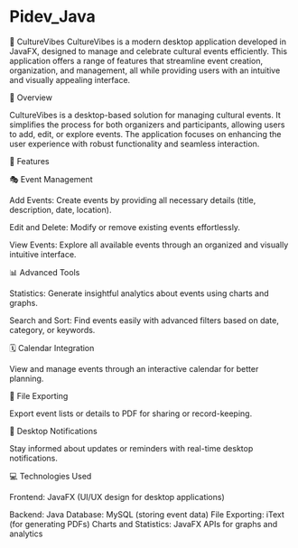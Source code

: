# Pidev_Java
🎨 CultureVibes
CultureVibes is a modern desktop application developed in JavaFX, designed to manage and celebrate cultural events efficiently. This application offers a range of features that streamline event creation, organization, and management, all while providing users with an intuitive and visually appealing interface.

🌟 Overview

CultureVibes is a desktop-based solution for managing cultural events. It simplifies the process for both organizers and participants, allowing users to add, edit, or explore events. The application focuses on enhancing the user experience with robust functionality and seamless interaction.

🔑 Features

🎭 Event Management

Add Events: Create events by providing all necessary details (title, description, date, location).

Edit and Delete: Modify or remove existing events effortlessly.

View Events: Explore all available events through an organized and visually intuitive interface.

📊 Advanced Tools

Statistics: Generate insightful analytics about events using charts and graphs.

Search and Sort: Find events easily with advanced filters based on date, category, or keywords.

🗓️ Calendar Integration

View and manage events through an interactive calendar for better planning.

📂 File Exporting

Export event lists or details to PDF for sharing or record-keeping.

🔔 Desktop Notifications

Stay informed about updates or reminders with real-time desktop notifications.

💻 Technologies Used

Frontend: JavaFX (UI/UX design for desktop applications)

Backend: Java
Database: MySQL (storing event data)
File Exporting: iText (for generating PDFs)
Charts and Statistics: JavaFX APIs for graphs and analytics
